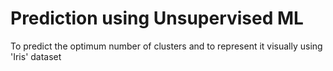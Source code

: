 # Prediction using Unsupervised ML
To predict the optimum number of clusters and to represent it visually using 'Iris' dataset

